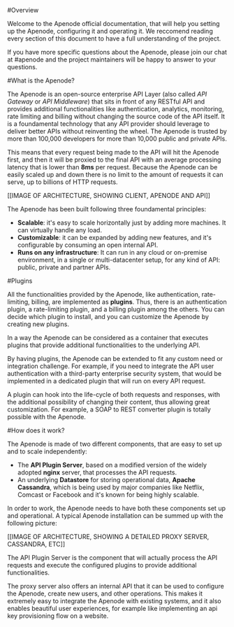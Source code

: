 #Overview

Welcome to the Apenode official documentation, that will help you setting up the Apenode, configuring it and operating it. We reccomend reading every section of this document to have a full understanding of the project.

If you have more specific questions about the Apenode, please join our chat at #apenode and the project maintainers will be happy to answer to your questions.

#What is the Apenode?

The Apenode is an open-source enterprise API Layer (also called *API Gateway* or *API Middleware*) that sits in front of any RESTful API and provides additional functionalities like authentication, analytics, monitoring, rate limiting and billing without changing the source code of the API itself. It is a foundamental technology that any API provider should leverage to deliver better APIs without reinventing the wheel. The Apenode is trusted by more than 100,000 developers for more than 10,000 public and private APIs.

This means that every request being made to the API will hit the Apenode first, and then it will be proxied to the final API with an average processing latency that is  lower than **8ms** per request. Because the Apenode can be easily scaled up and down there is no limit to the amount of requests it can serve, up to billions of HTTP requests.

[[IMAGE OF ARCHITECTURE, SHOWING CLIENT, APENODE AND API]]

The Apenode has been built following three foundamental principles:

* **Scalable**: it's easy to scale horizontally just by adding more machines. It can virtually handle any load.
* **Customizable**: it can be expanded by adding new features, and it's configurable by consuming an open internal API.
* **Runs on any infrastructure**: It can run in any cloud or on-premise environment, in a single or multi-datacenter setup, for any kind of API: public, private and partner APIs.

#Plugins

All the functionalities provided by the Apenode, like authentication, rate-limiting, billing, are implemented as **plugins**. Thus, there is an authentication plugin, a rate-limiting plugin, and a billing plugin among the others. You can decide which plugin to install, and you can customize the Apenode by creating new plugins.

In a way the Apenode can be considered as a container that executes plugins that provide additional functionalities to the underlying API.

By having plugins, the Apenode can be extended to fit any custom need or integration challenge. For example, if you need to integrate the API user authentication with a third-party enterprise security system, that would be implemented in a dedicated plugin that will run on every API request.

A plugin can hook into the life-cycle of both requests and responses, with the additional possibility of changing their content, thus allowing great customization. For example, a SOAP to REST converter plugin is totally possible with the Apenode.

#How does it work?

The Apenode is made of two different components, that are easy to set up and to scale independently:

* The **API Plugin Server**, based on a modified version of the widely adopted **nginx** server, that processes the API requests.
* An underlying **Datastore** for storing operational data, **Apache Cassandra**, which is being used by major companies like Netflix, Comcast or Facebook and it's known for being highly scalable.

In order to work, the Apenode needs to have both these components set up and operational. A typical Apenode installation can be summed up with the following picture:

[[IMAGE OF ARCHITECTURE, SHOWING A DETAILED PROXY SERVER, CASSANDRA, ETC]]

The API Plugin Server is the component that will actually process the API requests and execute the configured plugins to provide additional functionalities.

The proxy server also offers an internal API that it can be used to configure the Apenode, create new users, and other operations. This makes it extremely easy to integrate the Apenode with existing systems, and it also enables beautiful user experiences, for example like implementing an api key provisioning flow on a website.









